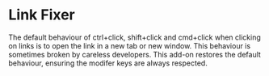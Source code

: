 # Link Fixer

The default behaviour of ctrl+click, shift+click and cmd+click when clicking on links is to open the link in a new tab or new window. This behaviour is sometimes broken by careless developers. This add-on restores the default behaviour, ensuring the modifer keys are always respected.